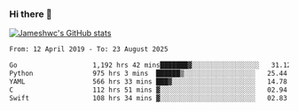 ### Hi there 👋

[![Jameshwc's GitHub stats](https://github-readme-stats.vercel.app/api?username=jameshwc)](https://github.com/anuraghazra/github-readme-stats)

<!--START_SECTION:waka-->

```txt
From: 12 April 2019 - To: 23 August 2025

Go                   1,192 hrs 42 mins███████▓░░░░░░░░░░░░░░░░░   31.12 %
Python               975 hrs 3 mins  ██████▒░░░░░░░░░░░░░░░░░░   25.44 %
YAML                 566 hrs 33 mins ███▓░░░░░░░░░░░░░░░░░░░░░   14.78 %
C                    112 hrs 51 mins ▓░░░░░░░░░░░░░░░░░░░░░░░░   02.94 %
Swift                108 hrs 34 mins ▓░░░░░░░░░░░░░░░░░░░░░░░░   02.83 %
```

<!--END_SECTION:waka-->